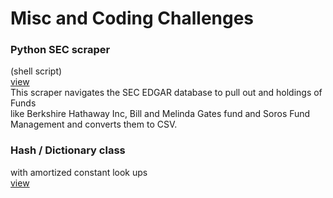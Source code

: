 # Misc and Coding Challenges

### Python SEC scraper 
(shell script)  
[view](https://github.com/agrinb/misc/tree/python_hash/python_hash/hash_class)  
This scraper navigates the SEC EDGAR database to pull out and holdings of Funds  
like Berkshire Hathaway Inc, Bill and Melinda Gates fund and Soros Fund Management and converts them to CSV. 

### Hash / Dictionary class 
with amortized constant look ups  
[view](https://github.com/agrinb/misc/tree/master)
